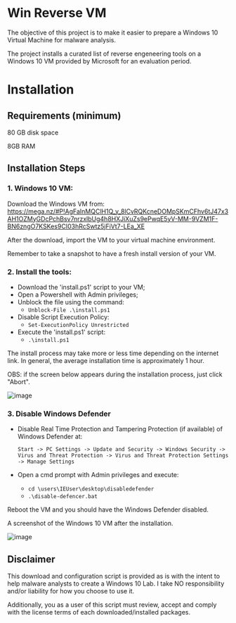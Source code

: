# Win Reverse VM

The objective of this project is to make it easier to prepare a Windows 10 Virtual Machine for malware analysis. 

The project installs a curated list of reverse engeneering tools on a Windows 10 VM provided by Microsoft for an evaluation period.

# Installation

## Requirements (minimum)

80 GB disk space 

8GB RAM

## Installation Steps

### 1. Windows 10 VM:
Download the Windows VM from:
https://mega.nz/#P!AgFaInMQClH1Q_y_8lCvRQKcneDOMpSKmCFhv6tJ47x3AH1OZMyGDcPchBsv7nrzxlbUg4h8HXJiXuZs9ePwqE5yV-MM-9VZM1F-BN6zngO7KSKes9CI03hRcSwtz5jFiVt7-LEa_XE

After the download, import the VM to your virtual machine environment. 

<!--Install a Windows 10 VM on your virtual machine environment. -->

Remember to take a snapshot to have a fresh install version of your VM.

### 2. Install the tools:

  - Download the 'install.ps1' script to your VM;
  - Open a Powershell with Admin privileges;
  - Unblock the file using the command:
    - `Unblock-File .\install.ps1`
  - Disable Script Execution Policy:
    - `Set-ExecutionPolicy Unrestricted`
  - Execute the 'install.ps1' script:
    - `.\install.ps1`

  The install process may take more or less time depending on the internet link. In general, the average installation time is approximately 1 hour.
  
  OBS: if the screen below appears during the installation process, just click "Abort".
  
  ![image](https://user-images.githubusercontent.com/32780523/215539890-993c222a-7070-46f1-88e1-52d4ee614ba4.png)


### 3. Disable Windows Defender

  - Disable Real Time Protection and Tampering Protection (if available) of Windows Defender at:
  
    	Start -> PC Settings -> Update and Security -> Windows Security -> Virus and Threat Protection -> Virus and Threat Protection Settings -> Manage Settings
  
  - Open a cmd prompt with Admin privileges and execute:
  
      - `cd \users\IEUser\desktop\disabledefender`
      - `.\disable-defencer.bat`
     
  Reboot the VM and you should have the Windows Defender disabled.


A screenshot of the Windows 10 VM after the installation.

![image](https://user-images.githubusercontent.com/32780523/184223861-2f73ef87-2597-4f6b-a955-bb57a553cfaf.png)


## Disclaimer

This download and configuration script is provided as is with the intent to help malware analysts to create a Windows 10 Lab. I take NO responsibility and/or liability for how you choose to use it. 

Additionally, you as a user of this script must review, accept and comply with the license
terms of each downloaded/installed packages.


  

